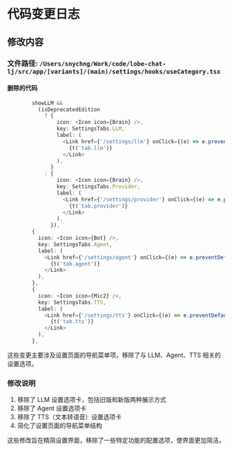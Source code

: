 # 代码变更日志

## 修改内容

### 文件路径: `/Users/snychng/Work/code/lobe-chat-lj/src/app/[variants]/(main)/settings/hooks/useCategory.tsx`

#### 删除的代码
```typescript
        showLLM &&
          (isDeprecatedEdition
            ? {
                icon: <Icon icon={Brain} />,
                key: SettingsTabs.LLM,
                label: (
                  <Link href={'/settings/llm'} onClick={(e) => e.preventDefault()}>
                    {t('tab.llm')}
                  </Link>
                ),
              }
            : {
                icon: <Icon icon={Brain} />,
                key: SettingsTabs.Provider,
                label: (
                  <Link href={'/settings/provider'} onClick={(e) => e.preventDefault()}>
                    {t('tab.provider')}
                  </Link>
                ),
              }),
        {
          icon: <Icon icon={Bot} />,
          key: SettingsTabs.Agent,
          label: (
            <Link href={'/settings/agent'} onClick={(e) => e.preventDefault()}>
              {t('tab.agent')}
            </Link>
          ),
        },
        {
          icon: <Icon icon={Mic2} />,
          key: SettingsTabs.TTS,
          label: (
            <Link href={'/settings/tts'} onClick={(e) => e.preventDefault()}>
              {t('tab.tts')}
            </Link>
          ),
        },
```

这些变更主要涉及设置页面的导航菜单项，移除了与 LLM、Agent、TTS 相关的设置选项。

### 修改说明

1. 移除了 LLM 设置选项卡，包括旧版和新版两种展示方式
2. 移除了 Agent 设置选项卡
3. 移除了 TTS（文本转语音）设置选项卡
4. 简化了设置页面的导航菜单结构

这些修改旨在精简设置界面，移除了一些特定功能的配置选项，使界面更加简洁。